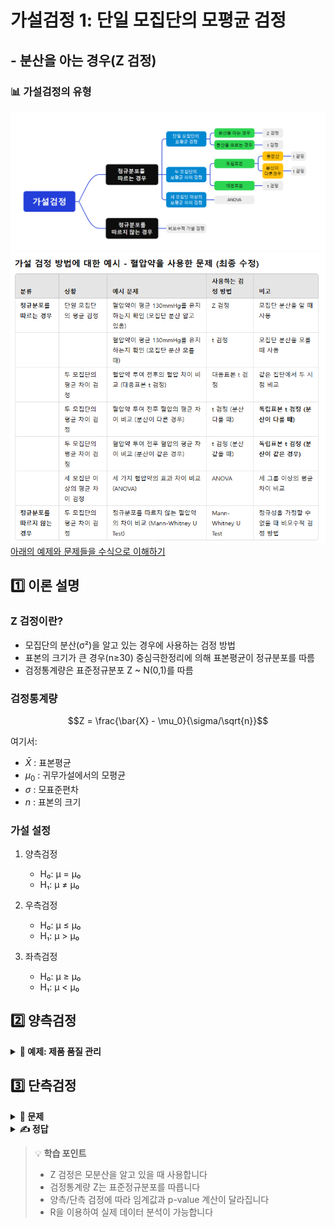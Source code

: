 # 가설검정 1: 단일 모집단의 모평균 검정
## - 분산을 아는 경우(Z 검정)

### 📊 가설검정의 유형
![가설검정의 유형](그림11.png)
![가설검정의 유형](table1.png)  
[아래의 예제와 문제들을 수식으로 이해하기](https://chatgpt.com/share/678e5d35-a614-8009-85b7-a7e0e5e2862a)   

## 1️⃣ 이론 설명

### Z 검정이란?
- 모집단의 분산(σ²)을 알고 있는 경우에 사용하는 검정 방법
- 표본의 크기가 큰 경우(n≥30) 중심극한정리에 의해 표본평균이 정규분포를 따름
- 검정통계량은 표준정규분포 Z ~ N(0,1)를 따름

### 검정통계량
$$Z = \frac{\bar{X} - \mu_0}{\sigma/\sqrt{n}}$$

여기서:
- $\bar{X}$ : 표본평균
- $\mu_0$ : 귀무가설에서의 모평균
- $\sigma$ : 모표준편차
- $n$ : 표본의 크기

### 가설 설정
1. 양측검정
   - H₀: μ = μ₀
   - H₁: μ ≠ μ₀

2. 우측검정
   - H₀: μ ≤ μ₀
   - H₁: μ > μ₀

3. 좌측검정
   - H₀: μ ≥ μ₀
   - H₁: μ < μ₀

## 2️⃣ 양측검정

<details>
<summary><b>📝 예제: 제품 품질 관리</b></summary>

어떤 공장에서 생산되는 제품의 무게는 평균이 500g이고 표준편차가 10g인 정규분포를 따른다고 한다.
새로운 생산 방식을 도입한 후 임의로 36개의 제품을 추출하여 측정한 결과 평균이 503g이 나왔다.
새로운 생산 방식이 제품의 평균 무게를 변화시켰다고 할 수 있는가? (α = 0.05)  



```r
# 데이터 설정
mu0 <- 500      # 귀무가설의 평균
sigma <- 10     # 알려진 표준편차
xbar <- 503     # 표본평균
n <- 36         # 표본크기
alpha <- 0.05   # 유의수준

# 검정통계량 Z 계산
z_stat <- (xbar - mu0)/(sigma/sqrt(n))
print(paste("Z 통계량:", round(z_stat, 3)))

# 양측검정의 임계값
z_crit <- qnorm(1-alpha/2)
print(paste("임계값: ±", round(z_crit, 3)))

# p-value 계산 (양측검정)
p_value <- 2 * (1 - pnorm(abs(z_stat)))
print(paste("p-value:", round(p_value, 4)))

# 결과 해석
if(p_value < alpha) {
  print("귀무가설을 기각합니다.")
  print("새로운 생산 방식이 제품의 평균 무게를 변화시켰다고 할 수 있습니다.")
} else {
  print("귀무가설을 기각할 수 없습니다.")
}

# 시각화
curve(dnorm, from=-4, to=4, main="표준정규분포와 검정통계량",
      ylab="밀도", xlab="Z")
abline(v=c(-z_crit, z_crit), col="red", lty=2)
abline(v=z_stat, col="blue", lwd=2)
legend("topright", 
       legend=c("임계값", "검정통계량"), 
       col=c("red", "blue"), 
       lty=c(2, 1))
```
</details>

## 3️⃣ 단측검정

<details>
<summary><b>🎯 문제</b></summary>

한 제약회사에서 생산하는 진통제의 유효성분 함량은 평균이 50mg이고 표준편차가 2mg인 정규분포를 따른다.
품질 관리자가 무작위로 49개의 진통제를 선택하여 검사한 결과 평균 함량이 49.5mg으로 나타났다.
유의수준 1%에서 이 진통제의 유효성분 함량이 감소했다고 할 수 있는가?

1) 가설을 설정하시오
2) 검정통계량을 계산하시오
3) 결론을 내리시오
4) R코드로 분석하시오
</details>

<details>
<summary><b>✍️ 정답</b></summary>

1) 가설 설정 (좌측검정)
   - H₀: μ ≥ 50
   - H₁: μ < 50

2) 검정통계량
   $$Z = \frac{49.5 - 50}{2/\sqrt{49}} = -1.75$$

3) α = 0.01일 때 임계값 = -2.326
   |-1.75| < 2.326이므로 귀무가설 기각 실패

4) R코드
```r
# 데이터 설정
mu0 <- 50       # 귀무가설의 평균
sigma <- 2      # 알려진 표준편차
xbar <- 49.5    # 표본평균
n <- 49         # 표본크기
alpha <- 0.01   # 유의수준

# 검정통계량 Z 계산
z_stat <- (xbar - mu0)/(sigma/sqrt(n))

# 좌측검정의 임계값
z_crit <- qnorm(alpha)

# p-value 계산 (좌측검정)
p_value <- pnorm(z_stat)

# 결과 출력
print(paste("Z 통계량:", round(z_stat, 3)))
print(paste("임계값:", round(z_crit, 3)))
print(paste("p-value:", round(p_value, 4)))
```
</details>

> 💡 **학습 포인트**
> - Z 검정은 모분산을 알고 있을 때 사용합니다
> - 검정통계량 Z는 표준정규분포를 따릅니다
> - 양측/단측 검정에 따라 임계값과 p-value 계산이 달라집니다
> - R을 이용하여 실제 데이터 분석이 가능합니다
